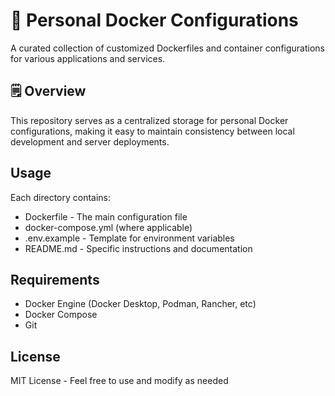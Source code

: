 # 🐳 Personal Docker Configurations

A curated collection of customized Dockerfiles and container configurations for various applications and services.

## 🗒️ Overview

This repository serves as a centralized storage for personal Docker configurations, making it easy to maintain consistency between local development and server deployments.

## Usage

Each directory contains:

- Dockerfile - The main configuration file
- docker-compose.yml (where applicable)
- .env.example - Template for environment variables
- README.md - Specific instructions and documentation

## Requirements

- Docker Engine (Docker Desktop, Podman, Rancher, etc)
- Docker Compose
- Git

## License

MIT License - Feel free to use and modify as needed
